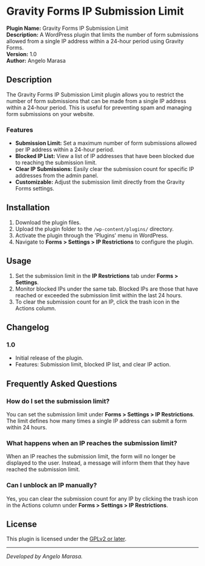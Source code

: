 # Gravity Forms IP Submission Limit

**Plugin Name:** Gravity Forms IP Submission Limit  
**Description:** A WordPress plugin that limits the number of form submissions allowed from a single IP address within a 24-hour period using Gravity Forms.  
**Version:** 1.0  
**Author:** Angelo Marasa

## Description

The Gravity Forms IP Submission Limit plugin allows you to restrict the number of form submissions that can be made from a single IP address within a 24-hour period. This is useful for preventing spam and managing form submissions on your website.

### Features

-   **Submission Limit:** Set a maximum number of form submissions allowed per IP address within a 24-hour period.
-   **Blocked IP List:** View a list of IP addresses that have been blocked due to reaching the submission limit.
-   **Clear IP Submissions:** Easily clear the submission count for specific IP addresses from the admin panel.
-   **Customizable:** Adjust the submission limit directly from the Gravity Forms settings.

## Installation

1. Download the plugin files.
2. Upload the plugin folder to the `/wp-content/plugins/` directory.
3. Activate the plugin through the 'Plugins' menu in WordPress.
4. Navigate to **Forms > Settings > IP Restrictions** to configure the plugin.

## Usage

1. Set the submission limit in the **IP Restrictions** tab under **Forms > Settings**.
2. Monitor blocked IPs under the same tab. Blocked IPs are those that have reached or exceeded the submission limit within the last 24 hours.
3. To clear the submission count for an IP, click the trash icon in the Actions column.

## Changelog

### 1.0

-   Initial release of the plugin.
-   Features: Submission limit, blocked IP list, and clear IP action.

## Frequently Asked Questions

### How do I set the submission limit?

You can set the submission limit under **Forms > Settings > IP Restrictions**. The limit defines how many times a single IP address can submit a form within 24 hours.

### What happens when an IP reaches the submission limit?

When an IP reaches the submission limit, the form will no longer be displayed to the user. Instead, a message will inform them that they have reached the submission limit.

### Can I unblock an IP manually?

Yes, you can clear the submission count for any IP by clicking the trash icon in the Actions column under **Forms > Settings > IP Restrictions**.

## License

This plugin is licensed under the [GPLv2 or later](https://www.gnu.org/licenses/gpl-2.0.html).

---

_Developed by Angelo Marasa._
